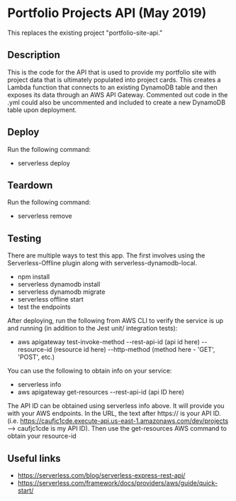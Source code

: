 # Portfolio Projects API (May 2019)

This replaces the existing project "portfolio-site-api."

## Description 

This is the code for the API that is used to provide my portfolio site with project data that is ultimately populated into project cards. This creates a Lambda function that connects to an existing DynamoDB table and then exposes its data through an AWS API Gateway. Commented out code in the .yml could also be uncommented and included to create a new DynamoDB table upon deployment. 

## Deploy

Run the following command: 
- serverless deploy

## Teardown 

Run the following command: 
- serverless remove

## Testing

There are multiple ways to test this app. The first involves using the Serverless-Offline plugin along with serverless-dynamodb-local. 
- npm install
- serverless dynamodb install
- serverless dynamodb migrate 
- serverless offline start
- test the endpoints 

After deploying, run the following from AWS CLI to verify the service is up and running (in addition to the Jest unit/ integration tests):
- aws apigateway test-invoke-method --rest-api-id (api id here) --resource-id (resource id here) --http-method (method here - 'GET', 'POST', etc.)

You can use the following to obtain info on your service: 
- serverless info 
- aws apigateway get-resources --rest-api-id (api ID here)

The API ID can be obtained using serverless info above. It will provide you with your AWS endpoints. In the URL, the text after https:// is your API ID. (i.e. https://caufjc1cde.execute-api.us-east-1.amazonaws.com/dev/projects --> caufjc1cde is my API ID). Then use the get-resources AWS command to obtain your resource-id

## Useful links

- https://serverless.com/blog/serverless-express-rest-api/
- https://serverless.com/framework/docs/providers/aws/guide/quick-start/